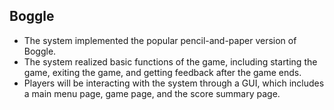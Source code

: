 ## Boggle
* The system implemented the popular pencil-and-paper version of Boggle.
* The system realized basic functions of the game, including starting the game, exiting the
game, and getting feedback after the game ends. 
* Players will be interacting with the system
through a GUI, which includes a main menu page, game page, and the score summary page.


